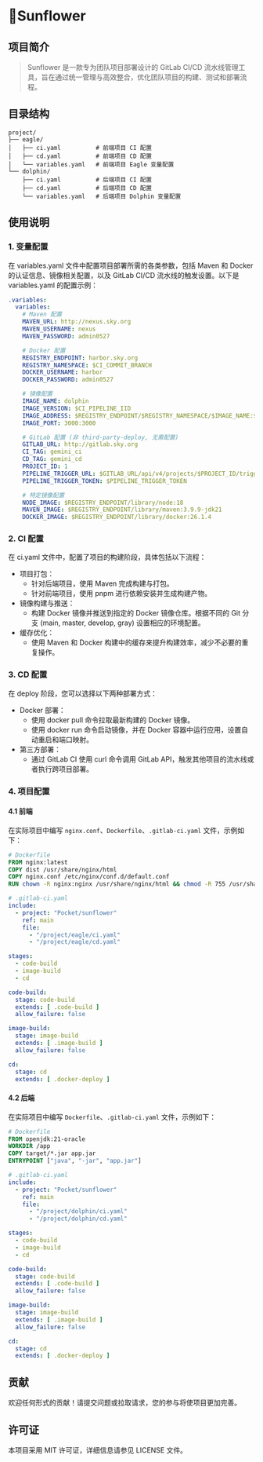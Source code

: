 # 🌻Sunflower

## 项目简介

> Sunflower 是一款专为团队项目部署设计的 GitLab CI/CD 流水线管理工具，旨在通过统一管理与高效整合，优化团队项目的构建、测试和部署流程。

## 目录结构

```
project/
├── eagle/
│   ├── ci.yaml          # 前端项目 CI 配置
│   ├── cd.yaml          # 前端项目 CD 配置
│   └── variables.yaml   # 前端项目 Eagle 变量配置
└── dolphin/
    ├── ci.yaml          # 后端项目 CI 配置
    ├── cd.yaml          # 后端项目 CD 配置
    └── variables.yaml   # 后端项目 Dolphin 变量配置
```

## 使用说明

### 1. **变量配置**

   在 variables.yaml 文件中配置项目部署所需的各类参数，包括 Maven 和 Docker 的认证信息、镜像相关配置，以及 GitLab CI/CD 流水线的触发设置。以下是 variables.yaml 的配置示例：

   ```yaml
   .variables:
     variables:
       # Maven 配置
       MAVEN_URL: http://nexus.sky.org
       MAVEN_USERNAME: nexus
       MAVEN_PASSWORD: admin0527

       # Docker 配置
       REGISTRY_ENDPOINT: harbor.sky.org
       REGISTRY_NAMESPACE: $CI_COMMIT_BRANCH
       DOCKER_USERNAME: harbor
       DOCKER_PASSWORD: admin0527

       # 镜像配置
       IMAGE_NAME: dolphin
       IMAGE_VERSION: $CI_PIPELINE_IID
       IMAGE_ADDRESS: $REGISTRY_ENDPOINT/$REGISTRY_NAMESPACE/$IMAGE_NAME:$IMAGE_VERSION
       IMAGE_PORT: 3000:3000

       # GitLab 配置 (非 third-party-deploy, 无需配置)
       GITLAB_URL: http://gitlab.sky.org
       CI_TAG: gemini_ci
       CD_TAG: gemini_cd
       PROJECT_ID: 1
       PIPELINE_TRIGGER_URL: $GITLAB_URL/api/v4/projects/$PROJECT_ID/trigger/pipeline
       PIPELINE_TRIGGER_TOKEN: $PIPELINE_TRIGGER_TOKEN

       # 特定镜像配置
       NODE_IMAGE: $REGISTRY_ENDPOINT/library/node:18
       MAVEN_IMAGE: $REGISTRY_ENDPOINT/library/maven:3.9.9-jdk21
       DOCKER_IMAGE: $REGISTRY_ENDPOINT/library/docker:26.1.4
   ```

### 2. **CI 配置**

   在 ci.yaml 文件中，配置了项目的构建阶段，具体包括以下流程：

   - 项目打包：
      - 针对后端项目，使用 Maven 完成构建与打包。
      - 针对前端项目，使用 pnpm 进行依赖安装并生成构建产物。
   - 镜像构建与推送：
      - 构建 Docker 镜像并推送到指定的 Docker 镜像仓库。根据不同的 Git 分支 (main, master, develop, gray) 设置相应的环境配置。
   - 缓存优化：
      - 使用 Maven 和 Docker 构建中的缓存来提升构建效率，减少不必要的重复操作。

### 3. **CD 配置**

   在 deploy 阶段，您可以选择以下两种部署方式：

   - Docker 部署：
      - 使用 docker pull 命令拉取最新构建的 Docker 镜像。
      - 使用 docker run 命令启动镜像，并在 Docker 容器中运行应用，设置自动重启和端口映射。
   - 第三方部署：
      - 通过 GitLab CI 使用 curl 命令调用 GitLab API，触发其他项目的流水线或者执行跨项目部署。

### 4. **项目配置**

#### 4.1 **前端**

   在实际项目中编写 `nginx.conf`、`Dockerfile`、`.gitlab-ci.yaml` 文件，示例如下：

   ```Dockerfile
   # Dockerfile
   FROM nginx:latest
   COPY dist /usr/share/nginx/html
   COPY nginx.conf /etc/nginx/conf.d/default.conf
   RUN chown -R nginx:nginx /usr/share/nginx/html && chmod -R 755 /usr/share/nginx/html
   ```

   ```yaml
   # .gitlab-ci.yaml
   include:
     - project: "Pocket/sunflower"
       ref: main
       file:
         - "/project/eagle/ci.yaml"
         - "/project/eagle/cd.yaml"

   stages:
     - code-build
     - image-build
     - cd

   code-build:
     stage: code-build
     extends: [ .code-build ]
     allow_failure: false

   image-build:
     stage: image-build
     extends: [ .image-build ]
     allow_failure: false

   cd:
     stage: cd
     extends: [ .docker-deploy ]
   ```

#### 4.2 **后端**

   在实际项目中编写 `Dockerfile`、`.gitlab-ci.yaml` 文件，示例如下：

   ```Dockerfile
   # Dockerfile
   FROM openjdk:21-oracle
   WORKDIR /app
   COPY target/*.jar app.jar
   ENTRYPOINT ["java", "-jar", "app.jar"]
   ```

   ```yaml
   # .gitlab-ci.yaml
   include:
     - project: "Pocket/sunflower"
       ref: main
       file:
         - "/project/dolphin/ci.yaml"
         - "/project/dolphin/cd.yaml"

   stages:
     - code-build
     - image-build
     - cd

   code-build:
     stage: code-build
     extends: [ .code-build ]
     allow_failure: false

   image-build:
     stage: image-build
     extends: [ .image-build ]
     allow_failure: false

   cd:
     stage: cd
     extends: [ .docker-deploy ]
   ```

## 贡献

欢迎任何形式的贡献！请提交问题或拉取请求，您的参与将使项目更加完善。

## 许可证

本项目采用 MIT 许可证，详细信息请参见 LICENSE 文件。

